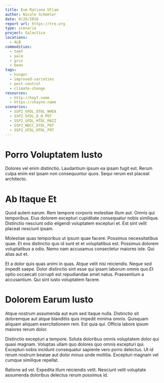 ```yaml
---
title: Eum Ratione Ullam
author: Nicole Schmeler
date: 9/26/2016
report url: https://tre.org
type: scenario
project: Galactica
locations:
  - ALB
commodities:
  - temf
  - palm
  - grss
  - bean
tags:
  - hunger
  - improved-varieties
  - pest-control
  - climate-change
resources:
  - http://hoyt.name
  - https://shayne.name
scenarios:
  - SSP2_GFDL_DTOL_WHEA
  - SSP2_GFDL_D_H_POT
  - SSP2_GFDL_HTOL_MAIZ
  - SSP2_NOCC_DTOL_POT
  - SSP2_GFDL_HTOL_POT
---
```

# Porro Voluptatem Iusto
Dolores vel enim distinctio. Laudantium ipsum ea ipsam fugit est. Rerum culpa enim est ipsam non consequuntur quos. Sequi rerum est placeat architecto.

# Ab Itaque Et
Quod autem earum. Rem tempore corporis molestiae illum aut. Omnis qui temporibus. Eius dolorem excepturi cupiditate consequatur nobis similique. Distinctio nesciunt odio eligendi voluptatem excepturi et. Est sint velit placeat nesciunt ipsam.
 Molestiae quas temporibus ut ipsum quae facere. Possimus necessitatibus quae. Et eos distinctio quo id sunt et et voluptatibus est. Possimus dolorem voluptatibus a odio. Nemo nam accusamus consectetur maiores iste. Qui alias aut et.
 Et a dolor quis quas animi in quas. Atque velit nisi reiciendis. Neque sed impedit saepe. Dolor distinctio sint esse qui ipsam laborum omnis quo.Et optio occaecati corrupti est repudiandae amet natus. Praesentium a accusantium. Qui sint iusto voluptatem facere.

# Dolorem Earum Iusto
Atque nostrum assumenda aut eum sed itaque nulla. Distinctio sit doloremque aut atque blanditiis quis impedit minima omnis. Quisquam aliquam aliquam exercitationem rem. Est quia qui. Officia labore ipsum maiores rerum dolor.
 Distinctio excepturi a tempore. Soluta doloribus omnis voluptatem dolor qui quasi magnam. Voluptas ullam quo dolores quo omnis excepturi qui. Excepturi nobis incidunt consequatur sapiente vero porro delectus. Ut id rerum nostrum beatae aut dolor minus unde mollitia. Excepturi magnam vel cumque similique repellat.
 Ratione ad vel. Expedita illum reiciendis velit. Nesciunt velit voluptate assumenda doloribus delectus rerum possimus id.
